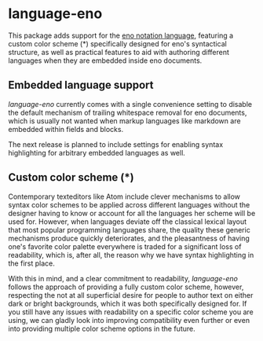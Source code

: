 # language-eno

This package adds support for the [eno notation language](https://eno-lang.org), featuring a custom color scheme (\*) specifically designed for eno's syntactical structure, as well as practical features to aid with authoring different languages when they are embedded inside eno documents.

## Embedded language support

*language-eno* currently comes with a single convenience setting to disable the default mechanism of trailing whitespace removal for eno documents, which is usually not wanted when markup languages like markdown are embedded within fields and blocks.

The next release is planned to include settings for enabling syntax highlighting for arbitrary embedded languages as well.

## Custom color scheme (\*)

Contemporary texteditors like Atom include clever mechanisms to allow syntax color schemes to be applied across different languages without the designer having to know or account for all the languages her scheme will be used for. However, when languages deviate off the classical lexical layout that most popular programming languages share, the quality these generic mechanisms produce quickly deteriorates, and the pleasantness of having one's favorite color palette everywhere is traded for a significant loss of readability, which is, after all, the reason why we have syntax highlighting in the first place.

With this in mind, and a clear commitment to readability, *language-eno* follows the approach of providing a fully custom color scheme, however, respecting the not at all superficial desire for people to author text on either dark or bright backgrounds, which it was both specifically designed for. If you still have any issues with readability on a specific color scheme you are using, we can gladly look into improving compatibility even further or even into providing multiple color scheme options in the future.
